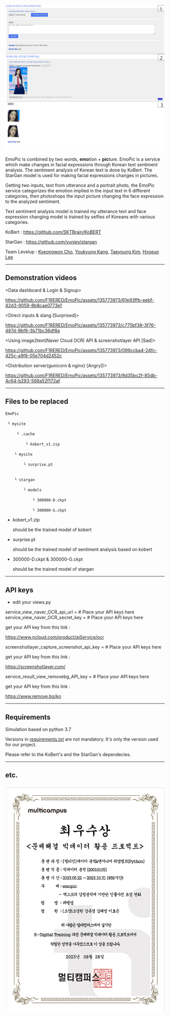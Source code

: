 ![example](images/example.png)



 EmoPic is combined by two words, **emo**tion + **pic**ture. EmoPic is a service which make changes in facial expressions through Korean text sentiment analysis. The sentiment analysis of Korean text is done by KoBert. The StarGan model is used for making facial expressions changes in pictures.

 Getting two inputs, text from utterance and a portrait photo, the EmoPic service categorizes the emotion implied in the input text in 6 different categories, then photoshops the input picture changing the face expression to the analyzed sentiment.

 Text sentiment analysis model is trained my utterance text and face expression changing model is trained by selfies of Koreans with various categories.

KoBert : https://github.com/SKTBrain/KoBERT

StarGan : https://github.com/yunjey/stargan

Team Levelup : [Kyeongwon Cho](https://github.com/F1RERED), [Youkyung Kang](https://github.com/KYK0328), [Taeyoung Kim](https://github.com/xaeyoungkim), [Hyoeun Lee](https://github.com/hyony2)

--------------

## Demonstration videos

<Data dashboard & Login & Signup>

https://github.com/F1RERED/EmoPic/assets/135773973/61e93ffb-eebf-42d3-9059-8b8cae0773e1

<Direct inputs & slang [Surprised]>

https://github.com/F1RERED/EmoPic/assets/135773973/c775bf38-3f76-487d-9bf8-3b71bc36df8a

<Using image2text(Naver Cloud OCR) API & screenshotlayer API [Sad]>

https://github.com/F1RERED/EmoPic/assets/135773973/099ccba4-24fc-425c-a9f8-05e704d2452c

<Distribution server(gunicorn & nginx)  [Angry])>

https://github.com/F1RERED/EmoPic/assets/135773973/8d35bc2f-85db-4c64-b293-568a52f172af

--------------------------------

## Files to be replaced

```
EmoPic

 └ mysite

	 └ .cache

		 └ kobert_v1.zip

	└ mysite

		└ surprise.pt


	└ stargan

		└ models

			└ 300000-D.ckpt

			└ 300000-G.ckpt

```

* kobert_v1.zip

  should be the trained model of kobert

+ surprise.pt

  should be the trained model of sentiment analysis based on kobert

+ 300000-D.ckpt & 300000-G.ckpt 

  should be the trained model of stargan 

-------

## API keys

* edit your views.py

service_view_naver_OCR_api_url = # Place your API keys here
service_view_naver_OCR_secret_key = # Place your API keys here

get your API key from this link :

https://www.ncloud.com/product/aiService/ocr



screenshotlayer_capture_screenshot_api_key = # Place your API keys here

get your API key from this link :

https://screenshotlayer.com/



service_result_view_removebg_API_key = # Place your API keys here

get your API key from this link :

https://www.remove.bg/ko



-------------------------

## Requirements

 Simulation based on python 3.7

 Versions in [requirements.txt](requirements.txt) are not mandatory. It's only the version used for our project.

 Please refer to the KoBert's and the StarGan's dependecies.

---------------------------------

## etc.

![certificate](images/[D27]_상장(문제해결빅데이터활용프로젝트)_최우수상_3조.jpg)
